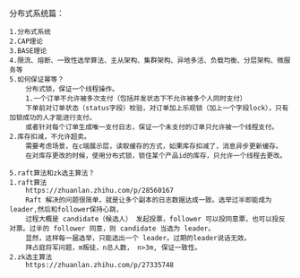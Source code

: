 分布式系统篇：

    1.分布式系统
    2.CAP理论
    3.BASE理论
    4.限流、熔断、一致性选举算法、主从架构、集群架构、异地多活、负载均衡、分层架构、微服务等
    5.如何保证幂等？
        分布式锁，保证一个线程操作。
        1.一个订单不允许被多次支付（包括并发状态下不允许被多个人同时支付）
        下单前对订单状态（status字段）校验，对订单加上乐观锁（加上一个字段lock），只有加锁成功的人才能进行支付。
        或者针对每个订单生成唯一支付日志，保证一个未支付的订单只允许被一个线程支付。
    2.库存扣减，不允许超卖。
        需要考虑场景，在c端展示层，读取缓存的方式，如果库存扣减了，消息异步更新缓存。
        在对库存更改的时候，使用分布式锁，锁住某个产品id的库存，只允许一个线程去更改。

    5.raft算法和zk选主算法？
    1.raft算法
        https://zhuanlan.zhihu.com/p/28560167
        Raft 解决的问题很简单，就是让多个副本的日志数据达成一致。选举过半即能成为leader,然后和follower保持心跳，
        过程大概是 candidate（候选人） 发起投票，follower 可以投同意票，也可以投反对票。过半的 follower 同意，则 candidate 当选为 leader。
        显然，这样每一届选举，只能选出一个 leader。过期的leader说话无效。
        拜占庭将军问题，m叛徒，n总人数， n>3m, 保证一致性。
    2.zk选主算法
        https://zhuanlan.zhihu.com/p/27335748
